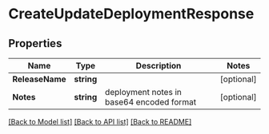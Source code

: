 # CreateUpdateDeploymentResponse

## Properties

Name | Type | Description | Notes
------------ | ------------- | ------------- | -------------
**ReleaseName** | **string** |  | [optional] 
**Notes** | **string** | deployment notes in base64 encoded format | [optional] 

[[Back to Model list]](../README.md#documentation-for-models) [[Back to API list]](../README.md#documentation-for-api-endpoints) [[Back to README]](../README.md)


